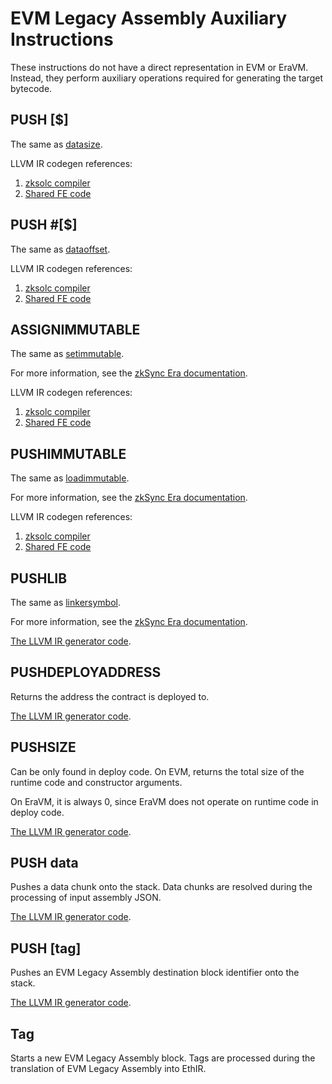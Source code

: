 # EVM Legacy Assembly Auxiliary Instructions

These instructions do not have a direct representation in EVM or EraVM. Instead, they perform auxiliary operations
required for generating the target bytecode.

## PUSH [$]

The same as [datasize](yul.md#datasize).

LLVM IR codegen references:

1. [zksolc compiler](https://github.com/matter-labs/era-compiler-solidity/blob/main/src/evmla/ethereal_ir/function/block/element/mod.rs#L144)
2. [Shared FE code](https://github.com/matter-labs/era-compiler-llvm-context/blob/main/src/eravm/evm/create.rs#L149)

## PUSH #[$]

The same as [dataoffset](yul.md#dataoffset).

LLVM IR codegen references:

1. [zksolc compiler](https://github.com/matter-labs/era-compiler-solidity/blob/main/src/evmla/ethereal_ir/function/block/element/mod.rs#L135)
2. [Shared FE code](https://github.com/matter-labs/era-compiler-llvm-context/blob/main/src/eravm/evm/create.rs#L97)

## ASSIGNIMMUTABLE

The same as [setimmutable](yul.md#setimmutable).

For more information, see the
[zkSync Era documentation](https://era.zksync.io/docs/reference/architecture/differences-with-ethereum.html#setimmutable-loadimmutable).

LLVM IR codegen references:

1. [zksolc compiler](https://github.com/matter-labs/era-compiler-solidity/blob/main/src/evmla/ethereal_ir/function/block/element/mod.rs#L760)
2. [Shared FE code](https://github.com/matter-labs/era-compiler-llvm-context/blob/main/src/eravm/evm/immutable.rs#L79)

## PUSHIMMUTABLE

The same as [loadimmutable](yul.md#loadimmutable).

For more information, see the
[zkSync Era documentation](https://era.zksync.io/docs/reference/architecture/differences-with-ethereum.html#setimmutable-loadimmutable).

LLVM IR codegen references:

1. [zksolc compiler](https://github.com/matter-labs/era-compiler-solidity/blob/main/src/evmla/ethereal_ir/function/block/element/mod.rs#L747)
2. [Shared FE code](https://github.com/matter-labs/era-compiler-llvm-context/blob/main/src/eravm/evm/immutable.rs#L17)

## PUSHLIB

The same as [linkersymbol](yul.md#linkersymbol).

For more information, see the
[zkSync Era documentation](https://era.zksync.io/docs/reference/architecture/differences-with-ethereum.html#libraries).

[The LLVM IR generator code](https://github.com/matter-labs/era-compiler-solidity/blob/main/src/yul/parser/statement/expression/function_call/mod.rs#L956).

## PUSHDEPLOYADDRESS

Returns the address the contract is deployed to.

[The LLVM IR generator code](https://github.com/matter-labs/era-compiler-solidity/blob/main/src/yul/parser/statement/expression/function_call/mod.rs#L956).

## PUSHSIZE

Can be only found in deploy code. On EVM, returns the total size of the runtime code and constructor arguments.

On EraVM, it is always 0, since EraVM does not operate on runtime code in deploy code.

[The LLVM IR generator code](https://github.com/matter-labs/era-compiler-solidity/blob/main/src/yul/parser/statement/expression/function_call/mod.rs#L907).

## PUSH data

Pushes a data chunk onto the stack. Data chunks are resolved during the processing of input assembly JSON.

[The LLVM IR generator code](https://github.com/matter-labs/era-compiler-solidity/blob/main/src/evmla/ethereal_ir/function/block/element/mod.rs#L164).

## PUSH [tag]

Pushes an EVM Legacy Assembly destination block identifier onto the stack.

[The LLVM IR generator code](https://github.com/matter-labs/era-compiler-solidity/blob/main/src/evmla/assembly/instruction/stack.rs#L31).

## Tag

Starts a new EVM Legacy Assembly block. Tags are processed during the translation of EVM Legacy Assembly into EthIR.
